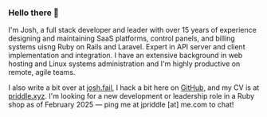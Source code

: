 ### Hello there 👋

I'm Josh, a full stack developer and leader with over 15 years of experience designing and maintaining SaaS platforms, control panels, and billing systems uisng Ruby on Rails and Laravel. Expert in API server and client implementation and integration. I have an extensive background in web hosting and Linux systems administration and I'm highly productive on remote, agile teams.

I also write a bit over at [josh.fail][1], I hack a bit here on [GitHub][2], and my CV is at [priddle.xyz][3]. I'm looking for a new development or leadership role in a Ruby shop as of February 2025 — ping me at jpriddle \[at\] me.com to chat!

[1]: https://josh.fail/
[2]: https://github.com/itspriddle
[3]: https://priddle.xyz/

<!--
**itspriddle/itspriddle** is a ✨ _special_ ✨ repository because its `README.md` (this file) appears on your GitHub profile.

Here are some ideas to get you started:

- 🔭 I’m currently working on ...
- 🌱 I’m currently learning ...
- 👯 I’m looking to collaborate on ...
- 🤔 I’m looking for help with ...
- 💬 Ask me about ...
- 📫 How to reach me: ...
- 😄 Pronouns: ...
- ⚡ Fun fact: ...
-->
